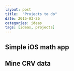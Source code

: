 ```yaml
---
layout: post
title:  "Projects to do"
date: 2015-03-26
categories: ideas
tags: [ideas, projects]
---
```


## Simple iOS math app



## Mine CRV data

